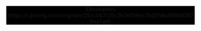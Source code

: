 <div style="background-color: black; text-align: center;">
  ![Animation](https://i.pinimg.com/originals/25/c3/b7/25c3b7e056ec7bd21dbd69fd93879aa7.gif)
</div>
